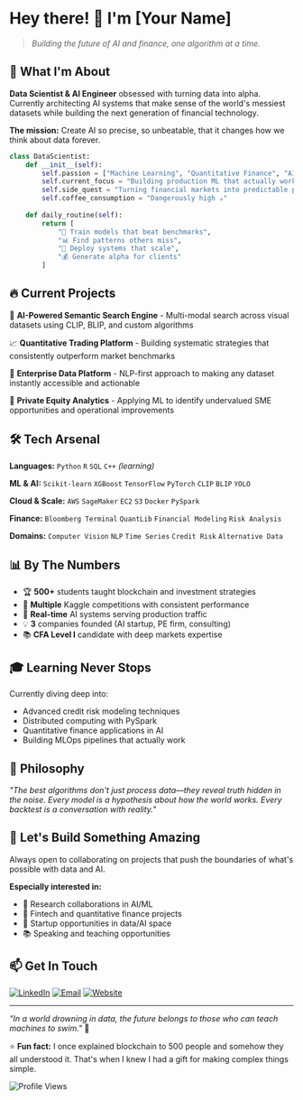 # Hey there! 👋 I'm [Your Name]

> *Building the future of AI and finance, one algorithm at a time.*

## 🎯 What I'm About

**Data Scientist & AI Engineer** obsessed with turning data into alpha. Currently architecting AI systems that make sense of the world's messiest datasets while building the next generation of financial technology.

**The mission:** Create AI so precise, so unbeatable, that it changes how we think about data forever.

```python
class DataScientist:
    def __init__(self):
        self.passion = ["Machine Learning", "Quantitative Finance", "AI Systems"]
        self.current_focus = "Building production ML that actually works"
        self.side_quest = "Turning financial markets into predictable patterns"
        self.coffee_consumption = "Dangerously high ☕"
    
    def daily_routine(self):
        return [
            "🧠 Train models that beat benchmarks",
            "📊 Find patterns others miss", 
            "🚀 Deploy systems that scale",
            "💰 Generate alpha for clients"
        ]
```

## 🔥 Current Projects

🤖 **AI-Powered Semantic Search Engine** - Multi-modal search across visual datasets using CLIP, BLIP, and custom algorithms

📈 **Quantitative Trading Platform** - Building systematic strategies that consistently outperform market benchmarks

🏢 **Enterprise Data Platform** - NLP-first approach to making any dataset instantly accessible and actionable

💼 **Private Equity Analytics** - Applying ML to identify undervalued SME opportunities and operational improvements

## 🛠️ Tech Arsenal

**Languages:** `Python` `R` `SQL` `C++` *(learning)*

**ML & AI:** `Scikit-learn` `XGBoost` `TensorFlow` `PyTorch` `CLIP` `BLIP` `YOLO`

**Cloud & Scale:** `AWS` `SageMaker` `EC2` `S3` `Docker` `PySpark`

**Finance:** `Bloomberg Terminal` `QuantLib` `Financial Modeling` `Risk Analysis`

**Domains:** `Computer Vision` `NLP` `Time Series` `Credit Risk` `Alternative Data`

## 📊 By The Numbers

- 🏆 **500+** students taught blockchain and investment strategies
- 🎯 **Multiple** Kaggle competitions with consistent performance
- 🚀 **Real-time** AI systems serving production traffic
- 💡 **3** companies founded (AI startup, PE firm, consulting)
- 📚 **CFA Level I** candidate with deep markets expertise

## 🎓 Learning Never Stops

Currently diving deep into:
- Advanced credit risk modeling techniques
- Distributed computing with PySpark
- Quantitative finance applications in AI
- Building MLOps pipelines that actually work

## 💭 Philosophy

*"The best algorithms don't just process data—they reveal truth hidden in the noise. Every model is a hypothesis about how the world works. Every backtest is a conversation with reality."*

## 🤝 Let's Build Something Amazing

Always open to collaborating on projects that push the boundaries of what's possible with data and AI.

**Especially interested in:**
- 🔬 Research collaborations in AI/ML
- 💼 Fintech and quantitative finance projects  
- 🚀 Startup opportunities in data/AI space
- 📚 Speaking and teaching opportunities

## 📫 Get In Touch

[![LinkedIn](https://img.shields.io/badge/LinkedIn-0077B5?style=for-the-badge&logo=linkedin&logoColor=white)](https://linkedin.com/in/yourprofile)
[![Email](https://img.shields.io/badge/Email-D14836?style=for-the-badge&logo=gmail&logoColor=white)](mailto:your.email@domain.com)
[![Website](https://img.shields.io/badge/Website-000000?style=for-the-badge&logo=About.me&logoColor=white)](https://yourwebsite.com)

---

*"In a world drowning in data, the future belongs to those who can teach machines to swim."* 🌊

⭐ **Fun fact:** I once explained blockchain to 500 people and somehow they all understood it. That's when I knew I had a gift for making complex things simple.

![Profile Views](https://komarev.com/ghpvc/?username=yourusername&color=brightgreen&style=flat-square)
